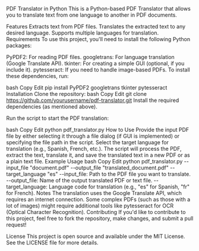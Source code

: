 PDF Translator in Python
This is a Python-based PDF Translator that allows you to translate text from one language to another in PDF documents.

Features
Extracts text from PDF files.
Translates the extracted text to any desired language.
Supports multiple languages for translation.
Requirements
To use this project, you'll need to install the following Python packages:

PyPDF2: For reading PDF files.
googletrans: For language translation (Google Translate API).
tkinter: For creating a simple GUI (optional, if you include it).
pytesseract: If you need to handle image-based PDFs.
To install these dependencies, run:

bash
Copy
Edit
pip install PyPDF2 googletrans tkinter pytesseract
Installation
Clone the repository:
bash
Copy
Edit
git clone https://github.com/yourusername/pdf-translator.git
Install the required dependencies (as mentioned above).

Run the script to start the PDF translation:

bash
Copy
Edit
python pdf_translator.py
How to Use
Provide the input PDF file by either selecting it through a file dialog (if GUI is implemented) or specifying the file path in the script.
Select the target language for translation (e.g., Spanish, French, etc.).
The script will process the PDF, extract the text, translate it, and save the translated text in a new PDF or as a plain text file.
Example Usage
bash
Copy
Edit
python pdf_translator.py --input_file "document.pdf" --output_file "translated_document.pdf" --target_language "es"
--input_file: Path to the PDF file you want to translate.
--output_file: Name of the output translated PDF or text file.
--target_language: Language code for translation (e.g., "es" for Spanish, "fr" for French).
Notes
The translation uses the Google Translate API, which requires an internet connection.
Some complex PDFs (such as those with a lot of images) might require additional tools like pytesseract for OCR (Optical Character Recognition).
Contributing
If you'd like to contribute to this project, feel free to fork the repository, make changes, and submit a pull request!

License
This project is open source and available under the MIT License. See the LICENSE file for more details.
